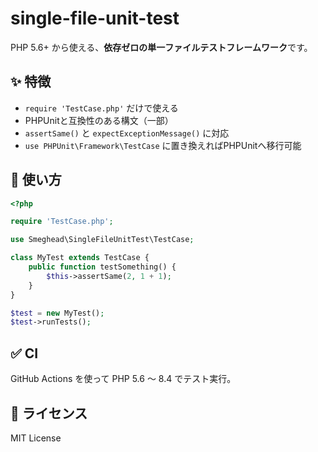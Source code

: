 # single-file-unit-test

PHP 5.6+ から使える、**依存ゼロの単一ファイルテストフレームワーク**です。

## ✨ 特徴
- `require 'TestCase.php'` だけで使える
- PHPUnitと互換性のある構文（一部）
- `assertSame()` と `expectExceptionMessage()` に対応
- `use PHPUnit\Framework\TestCase` に置き換えればPHPUnitへ移行可能

## 🚀 使い方

```php
<?php

require 'TestCase.php';

use Smeghead\SingleFileUnitTest\TestCase;

class MyTest extends TestCase {
    public function testSomething() {
        $this->assertSame(2, 1 + 1);
    }
}

$test = new MyTest();
$test->runTests();
```

## ✅ CI
GitHub Actions を使って PHP 5.6 ～ 8.4 でテスト実行。

## 📄 ライセンス
MIT License

